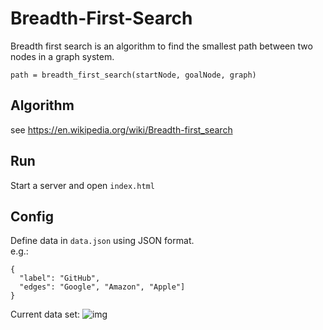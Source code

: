 # Breadth-First-Search

Breadth first search is an algorithm to find the smallest path between two nodes in a graph system.

```
path = breadth_first_search(startNode, goalNode, graph)
```

## Algorithm
see https://en.wikipedia.org/wiki/Breadth-first_search

## Run
Start a server and open `index.html`

## Config
Define data in `data.json` using JSON format. <br>
e.g.:

```
{
  "label": "GitHub",
  "edges": "Google", "Amazon", "Apple"]
}
```

Current data set:
![img](https://github.com/moritzmitterdorfer/Breadth-First-Search/blob/master/657C1D63-6386-4190-96EC-80C712BF2536.jpeg)
